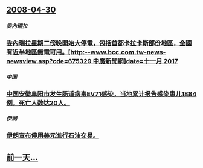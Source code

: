 ## [2008-04-30](/zh/news/2008/04/30/index.md)

##### 委內瑞拉
### [委內瑞拉星期二傍晚開始大停電，包括首都卡拉卡斯部份地區，全國有近半地區無電可用。[http:--www.bcc.com.tw-news-newsview.asp?cde=675329 中廣新聞網]date=十一月 2017 ](/zh/news/2008/04/30/委內瑞拉星期二傍晚開始大停電-包括首都卡拉卡斯部份地區-全國有近半地區無電可用-http-wwwbcccom.md)
##### 中国
### [中国安徽阜阳市发生肠道病毒EV71感染，当地累计报告感染患儿1884例，死亡人数达20人。](/zh/news/2008/04/30/中国安徽阜阳市发生肠道病毒EV71感染-当地累计报告感染患儿1884例-死亡人数达20人.md)
##### 伊朗
### [伊朗宣布停用美元進行石油交易。](/zh/news/2008/04/30/伊朗宣布停用美元進行石油交易.md)
## [前一天...](/zh/news/2008/04/28/index.md)

